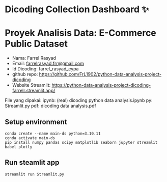 # Dicoding Collection Dashboard ✨

# Proyek Analisis Data: E-Commerce Public Dataset
- Nama: Farrel Rasyad
- Email: farrelrasyad.frr@gmail.com
- Id Dicoding: farrel_rasyad_eypa
- github repo: https://github.com/FrL1902/python-data-analysis-project-dicoding
- Website Streamlit: https://python-data-analysis-project-dicoding-farrelr.streamlit.app/

File yang dipakai:
ipynb: (real) dicoding python data analysis.ipynb
py: Streamlit.py
pdf: dicoding data analysis.pdf

## Setup environment
```
conda create --name main-ds python=3.10.11
conda activate main-ds
pip install numpy pandas scipy matplotlib seaborn jupyter streamlit babel plotly
```

## Run steamlit app
```
streamlit run Streamlit.py
```